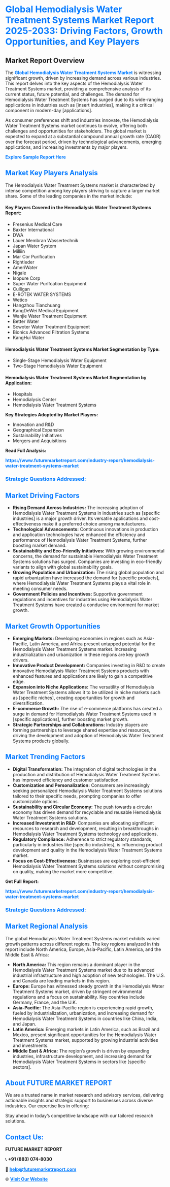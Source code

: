 <h1 style="color: #007BFF;">Global Hemodialysis Water Treatment Systems Market Report 2025-2033: Driving Factors, Growth Opportunities, and Key Players</h1>

<section id="overview">
<h2>Market Report Overview</h2>
<p>The <a href="https://www.futuremarketreport.com/industry-report/hemodialysis-water-treatment-systems-market" style="color: #007BFF; text-decoration: none;"><strong>Global Hemodialysis Water Treatment Systems Market</strong></a> is witnessing significant growth, driven by increasing demand across various industries. This report delves into the key aspects of the Hemodialysis Water Treatment Systems market, providing a comprehensive analysis of its current status, future potential, and challenges. The demand for Hemodialysis Water Treatment Systems has surged due to its wide-ranging applications in industries such as [insert industries], making it a critical component in modern-day [applications].</p>
<p>As consumer preferences shift and industries innovate, the Hemodialysis Water Treatment Systems market continues to evolve, offering both challenges and opportunities for stakeholders. The global market is expected to expand at a substantial compound annual growth rate (CAGR) over the forecast period, driven by technological advancements, emerging applications, and increasing investments by major players.</p>
</section>

<section id="overview">
<p><a href="https://www.futuremarketreport.com/request-sample/reportId=127507" style="color: #007BFF; text-decoration: none;"><strong>Explore Sample Report Here</strong></a></p>
</section>

<section id="key-players">
<h2 style="color: #007BFF;">Market Key Players Analysis</h2>
<p>The Hemodialysis Water Treatment Systems market is characterized by intense competition among key players striving to capture a larger market share. Some of the leading companies in the market include:</p>
<h4>Key Players Covered in the Hemodialysis Water Treatment Systems Report:</h4>
<ul><li>Fresenius Medical Care</li><li>Baxter International</li><li>DWA</li><li>Lauer Membran Wassertechnik</li><li>Japan Water System</li><li>Milliin</li><li>Mar Cor Purification</li><li>Rightleder</li><li>AmeriWater</li><li>Nigale</li><li>Isopure Corp</li><li>Super Water Purlfcation Equipment</li><li>Culligan</li><li>E-ROTEK WATER SYSTEMS</li><li>Wetico</li><li>Hangzhou Tianchuang</li><li>KangDeWei Medical Equipment</li><li>Wanjie Water Treatment Equipment</li><li>Better Water</li><li>Scwoter Water Treatment Equipment</li><li>Bionics Advanced Filtration Systems</li><li>KangHui Water</li></ul>
<h4>Hemodialysis Water Treatment Systems Market Segmentation by Type:</h4>
<ul><li>Single-Stage Hemodialysis Water Equipment</li><li>Two-Stage Hemodialysis Water Equipment</li></ul>

<h4>Hemodialysis Water Treatment Systems Market Segmentation by Application:</h4>
<ul><li>Hospitals</li><li>Hemodialysis Center</li><li>Hemodialysis Water Treatment Systems</li></ul>
<p><strong>Key Strategies Adopted by Market Players:</strong></p>
<ul>
<li>Innovation and R&D</li>
<li>Geographical Expansion</li>
<li>Sustainability Initiatives</li>
<li>Mergers and Acquisitions</li>
</ul>
</section>

<section>
<p><strong>Read Full Analysis: </strong></p><a href="https://www.futuremarketreport.com/industry-report/hemodialysis-water-treatment-systems-market" style="color: #007BFF; text-decoration: none;"><strong>https://www.futuremarketreport.com/industry-report/hemodialysis-water-treatment-systems-market</strong></a>
<h3 style="color: #007BFF;">Strategic Questions Addressed:</h3>
</section>

<section id="driving-factors">
<h2 style="color: #007BFF;">Market Driving Factors</h2>
<ul>
<li><strong>Rising Demand Across Industries:</strong> The increasing adoption of Hemodialysis Water Treatment Systems in industries such as [specific industries] is a major growth driver. Its versatile applications and cost-effectiveness make it a preferred choice among manufacturers.</li>
<li><strong>Technological Advancements:</strong> Continuous innovations in production and application technologies have enhanced the efficiency and performance of Hemodialysis Water Treatment Systems, further boosting market demand.</li>
<li><strong>Sustainability and Eco-Friendly Initiatives:</strong> With growing environmental concerns, the demand for sustainable Hemodialysis Water Treatment Systems solutions has surged. Companies are investing in eco-friendly variants to align with global sustainability goals.</li>
<li><strong>Growing Population and Urbanization:</strong> The rising global population and rapid urbanization have increased the demand for [specific products], where Hemodialysis Water Treatment Systems plays a vital role in meeting consumer needs.</li>
<li><strong>Government Policies and Incentives:</strong> Supportive government regulations and incentives for industries using Hemodialysis Water Treatment Systems have created a conducive environment for market growth.</li>
</ul>
</section>

<section id="growth-opportunities">
<h2 style="color: #007BFF;">Market Growth Opportunities</h2>
<ul>
<li><strong>Emerging Markets:</strong> Developing economies in regions such as Asia-Pacific, Latin America, and Africa present untapped potential for the Hemodialysis Water Treatment Systems market. Increasing industrialization and urbanization in these regions are key growth drivers.</li>
<li><strong>Innovative Product Development:</strong> Companies investing in R&D to create innovative Hemodialysis Water Treatment Systems products with enhanced features and applications are likely to gain a competitive edge.</li>
<li><strong>Expansion into Niche Applications:</strong> The versatility of Hemodialysis Water Treatment Systems allows it to be utilized in niche markets such as [specific niches], creating opportunities for growth and diversification.</li>
<li><strong>E-commerce Growth:</strong> The rise of e-commerce platforms has created a surge in demand for Hemodialysis Water Treatment Systems used in [specific applications], further boosting market growth.</li>
<li><strong>Strategic Partnerships and Collaborations:</strong> Industry players are forming partnerships to leverage shared expertise and resources, driving the development and adoption of Hemodialysis Water Treatment Systems products globally.</li>
</ul>
</section>

<section id="trending-factors">
<h2 style="color: #007BFF;">Market Trending Factors</h2>
<ul>
<li><strong>Digital Transformation:</strong> The integration of digital technologies in the production and distribution of Hemodialysis Water Treatment Systems has improved efficiency and customer satisfaction.</li>
<li><strong>Customization and Personalization:</strong> Consumers are increasingly seeking personalized Hemodialysis Water Treatment Systems solutions tailored to their specific needs, prompting companies to offer customizable options.</li>
<li><strong>Sustainability and Circular Economy:</strong> The push towards a circular economy has driven demand for recyclable and reusable Hemodialysis Water Treatment Systems solutions.</li>
<li><strong>Increased Investment in R&D:</strong> Companies are allocating significant resources to research and development, resulting in breakthroughs in Hemodialysis Water Treatment Systems technology and applications.</li>
<li><strong>Regulatory Compliance:</strong> Adherence to strict regulatory standards, particularly in industries like [specific industries], is influencing product development and quality in the Hemodialysis Water Treatment Systems market.</li>
<li><strong>Focus on Cost-Effectiveness:</strong> Businesses are exploring cost-efficient Hemodialysis Water Treatment Systems solutions without compromising on quality, making the market more competitive.</li>
</ul>
</section>

<section>
<p><strong>Get Full Report: </strong></p><a href="https://www.futuremarketreport.com/industry-report/hemodialysis-water-treatment-systems-market" style="color: #007BFF; text-decoration: none;"><strong>https://www.futuremarketreport.com/industry-report/hemodialysis-water-treatment-systems-market</strong></a>
<h3 style="color: #007BFF;">Strategic Questions Addressed:</h3>
</section>


<section id="regional-analysis">
<h2 style="color: #007BFF;">Market Regional Analysis</h2>
<p>The global Hemodialysis Water Treatment Systems market exhibits varied growth patterns across different regions. The key regions analyzed in this report include North America, Europe, Asia-Pacific, Latin America, and the Middle East & Africa:</p>
<ul>
<li><strong>North America:</strong> This region remains a dominant player in the Hemodialysis Water Treatment Systems market due to its advanced industrial infrastructure and high adoption of new technologies. The U.S. and Canada are leading markets in this region.</li>
<li><strong>Europe:</strong> Europe has witnessed steady growth in the Hemodialysis Water Treatment Systems market, driven by stringent environmental regulations and a focus on sustainability. Key countries include Germany, France, and the U.K.</li>
<li><strong>Asia-Pacific:</strong> The Asia-Pacific region is experiencing rapid growth, fueled by industrialization, urbanization, and increasing demand for Hemodialysis Water Treatment Systems in countries like China, India, and Japan.</li>
<li><strong>Latin America:</strong> Emerging markets in Latin America, such as Brazil and Mexico, present significant opportunities for the Hemodialysis Water Treatment Systems market, supported by growing industrial activities and investments.</li>
<li><strong>Middle East & Africa:</strong> The region’s growth is driven by expanding industries, infrastructure development, and increasing demand for Hemodialysis Water Treatment Systems in sectors like [specific sectors].</li>
</ul>
</section>

<footer>
<h2 style="color: #007BFF;">About FUTURE MARKET REPORT</h2>
<p>We are a trusted name in market research and advisory services, delivering actionable insights and strategic support to businesses across diverse industries. Our expertise lies in offering:</p>

<p>Stay ahead in today’s competitive landscape with our tailored research solutions.</p>

<h2 style="color: #007BFF;">Contact Us:</h2>
<p><strong>FUTURE MARKET REPORT</strong></p>
<p>📞 <strong>+91 (883) 074-8030</strong></p>
<p>📧 <strong><a href="mailto:help@futuremarketreport.com" style="color: #007BFF;">help@futuremarketreport.com</a></strong></p>
<p>🌐 <strong><a href="https://www.futuremarketreport.com/" style="color: #007BFF;">Visit Our Website</a></strong></p>
</footer>